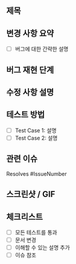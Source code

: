 ## 제목

## 변경 사항 요약

- [ ] 버그에 대한 간략한 설명

## 버그 재현 단계

## 수정 사항 설명

## 테스트 방법

- [ ] Test Case 1: 설명
- [ ] Test Case 2: 설명

## 관련 이슈

Resolves #IssueNumber

## 스크린샷 / GIF

## 체크리스트

- [ ] 모든 테스트를 통과
- [ ] 문서 변경
- [ ] 이해할 수 있는 설명 추가
- [ ] 이슈 참조
